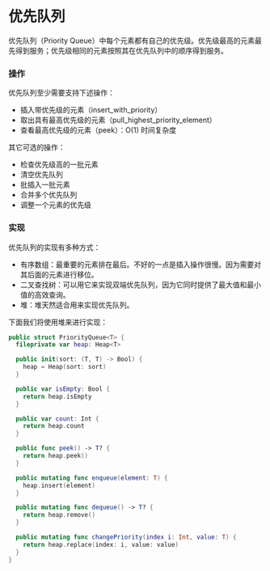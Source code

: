 # 优先队列

优先队列（Priority Queue）中每个元素都有自己的优先级。优先级最高的元素最先得到服务；优先级相同的元素按照其在优先队列中的顺序得到服务。

### 操作

优先队列至少需要支持下述操作：

- 插入带优先级的元素（insert_with_priority）
- 取出具有最高优先级的元素（pull_highest_priority_element）
- 查看最高优先级的元素（peek）：O(1) 时间复杂度

其它可选的操作：

- 检查优先级高的一批元素
- 清空优先队列
- 批插入一批元素
- 合并多个优先队列
- 调整一个元素的优先级

### 实现

优先队列的实现有多种方式：

- 有序数组：最重要的元素排在最后。不好的一点是插入操作很慢。因为需要对其后面的元素进行移位。
- 二叉查找树：可以用它来实现双端优先队列，因为它同时提供了最大值和最小值的高效查询。
- 堆：堆天然适合用来实现优先队列。

下面我们将使用堆来进行实现：

```swift
public struct PriorityQueue<T> {
  fileprivate var heap: Heap<T>

  public init(sort: (T, T) -> Bool) {
    heap = Heap(sort: sort)
  }

  public var isEmpty: Bool {
    return heap.isEmpty
  }

  public var count: Int {
    return heap.count
  }

  public func peek() -> T? {
    return heap.peek()
  }

  public mutating func enqueue(element: T) {
    heap.insert(element)
  }

  public mutating func dequeue() -> T? {
    return heap.remove()
  }

  public mutating func changePriority(index i: Int, value: T) {
    return heap.replace(index: i, value: value)
  }
}
```

